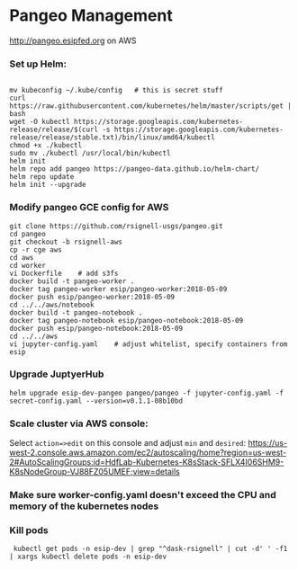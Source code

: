 # Pangeo Management 
http://pangeo.esipfed.org on AWS

### Set up Helm:
```

mv kubeconfig ~/.kube/config   # this is secret stuff
curl https://raw.githubusercontent.com/kubernetes/helm/master/scripts/get | bash
wget -O kubectl https://storage.googleapis.com/kubernetes-release/release/$(curl -s https://storage.googleapis.com/kubernetes-release/release/stable.txt)/bin/linux/amd64/kubectl
chmod +x ./kubectl
sudo mv ./kubectl /usr/local/bin/kubectl
helm init
helm repo add pangeo https://pangeo-data.github.io/helm-chart/
helm repo update
helm init --upgrade
```

### Modify pangeo GCE config for AWS
```
git clone https://github.com/rsignell-usgs/pangeo.git
cd pangeo
git checkout -b rsignell-aws
cp -r cge aws     
cd aws
cd worker
vi Dockerfile    # add s3fs
docker build -t pangeo-worker .
docker tag pangeo-worker esip/pangeo-worker:2018-05-09
docker push esip/pangeo-worker:2018-05-09
cd ../../aws/notebook
docker build -t pangeo-notebook .
docker tag pangeo-notebook esip/pangeo-notebook:2018-05-09
docker push esip/pangeo-notebook:2018-05-09
cd ../../aws
vi jupyter-config.yaml    # adjust whitelist, specify containers from esip
```

### Upgrade JuptyerHub
```
helm upgrade esip-dev-pangeo pangeo/pangeo -f jupyter-config.yaml -f secret-config.yaml --version=v0.1.1-08b10bd
```

### Scale cluster via AWS console:

Select `action=>edit` on this console and adjust `min` and `desired`:
https://us-west-2.console.aws.amazon.com/ec2/autoscaling/home?region=us-west-2#AutoScalingGroups:id=HdfLab-Kubernetes-K8sStack-SFLX4I06SHM9-K8sNodeGroup-VJ88FZ05UMEF;view=details

### Make sure worker-config.yaml doesn't exceed the CPU and memory of the kubernetes nodes

### Kill pods
```
 kubectl get pods -n esip-dev | grep "^dask-rsignell" | cut -d' ' -f1 | xargs kubectl delete pods -n esip-dev
```

